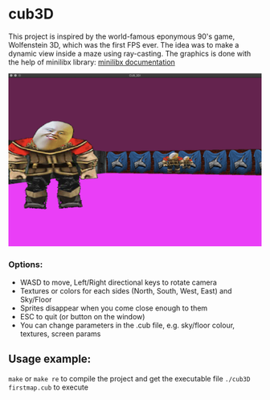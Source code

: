# cub3D

This project is inspired by the world-famous eponymous 90's game, Wolfenstein 3D, which was the first FPS ever. The idea was to make a dynamic view inside a maze using ray-casting. The graphics is done with the help of minilibx library: [minilibx documentation](https://harm-smits.github.io/42docs/libs/minilibx)

![alt tag](screenshot.png)

### Options:
* WASD to move, Left/Right directional keys to rotate camera
* Textures or colors for each sides (North, South, West, East) and Sky/Floor
* Sprites disappear when you come close enough to them
* ESC to quit (or button on the window)
* You can change parameters in the .cub file, e.g. sky/floor colour, textures, screen params

## Usage example:
`make` or `make re` to compile the project and get the executable file
`./cub3D firstmap.cub` to execute
